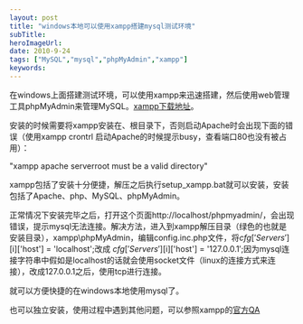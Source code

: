 ```yaml
---
layout: post 
title: "windows本地可以使用xampp搭建mysql测试环境"
subTitle: 
heroImageUrl: 
date: 2010-9-24
tags: ["MySQL","mysql","phpMyAdmin","xampp"]
keywords: 
---
```


在windows上面搭建测试环境，可以使用xampp来迅速搭建，然后使用web管理工具phpMyAdmin来管理MySQL。[xampp下载地址](http://www.apachefriends.org/zh_cn/xampp.html)。

安装的时候需要将xampp安装在、根目录下，否则启动Apache时会出现下面的错误（使用xampp crontrl 启动Apache的时候提示busy，查看端口80也没有被占用）：

"xampp apache serverroot must be a valid directory"

xampp包括了安装十分便捷，解压之后执行setup_xampp.bat就可以安装，安装包括了Apache、php、MySQL、phpMyAdmin。

正常情况下安装完毕之后，打开这个页面http://localhost/phpmyadmin/，会出现错误，提示mysql无法连接。解决方法，进入到xampp解压目录（绿色的也就是安装目录），xampp\phpMyAdmin，编辑config.inc.php文件，将$cfg['Servers'][$i]['host'] = 'localhost';改成 $cfg['Servers'][$i]['host'] = '127.0.0.1′;因为mysql连接字符串中假如是localhost的话就会使用socket文件（linux的连接方式来连接），改成127.0.0.1之后，使用tcp进行连接。

就可以方便快捷的在windows本地使用mysql了。

也可以独立安装，使用过程中遇到其他问题，可以参照xampp的[官方QA](http://www.apachefriends.org/zh_cn/faq-xampp-windows.html)